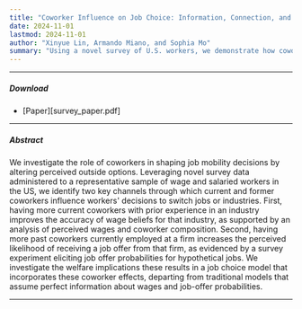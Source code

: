 ```yaml
---
title: "Coworker Influence on Job Choice: Information, Connection, and Industry Switching"
date: 2024-11-01
lastmod: 2024-11-01
author: "Xinyue Lin, Armando Miano, and Sophia Mo"
summary: "Using a novel survey of U.S. workers, we demonstrate how coworkers shape job mobility by improving workers' information about wages and job opportunities across different industries."
---
```


---
##### Download
+ [Paper][survey_paper.pdf]

---

##### Abstract

 We investigate the role of coworkers in shaping job mobility decisions by altering perceived outside options. Leveraging novel survey data administered to a representative sample of wage and salaried workers in the US, we identify two key channels through which current and former coworkers influence workers' decisions to switch jobs or industries. First, having more current coworkers with prior experience in an industry improves the accuracy of wage beliefs for that industry, as supported by an analysis of perceived wages and coworker composition. Second, having more past coworkers currently employed at a firm increases the perceived likelihood of receiving a job offer from that firm, as evidenced by a survey experiment eliciting job offer probabilities for hypothetical jobs. We investigate the welfare implications these results in a job choice model that incorporates these coworker effects, departing from traditional models that assume perfect information about wages and job-offer probabilities.

---
